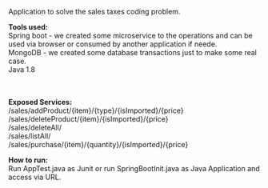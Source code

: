 Application to solve the sales taxes coding problem.

<b>Tools used:</b><br/>
Spring boot - we created some microservice to the operations and can be used via browser or consumed by another application if neede.<br/>
MongoDB - we created some database transactions just to make some real case. <br/>
Java 1.8<br/><br/><br/>

<b>Exposed Services:</b><br/>
/sales/addProduct/{item}/{type}/{isImported}/{price}<br/>
/sales/deleteProduct/{item}/{isImported}/{price}<br/>
/sales/deleteAll/<br/>
/sales/listAll/<br/>
/sales/purchase/{item}/{quantity}/{isImported}/{price}<br/>

<b>How to run:</b><br/>
Run AppTest.java as Junit or run SpringBootInit.java as Java Application and access via URL.
